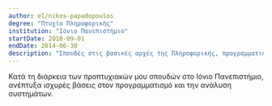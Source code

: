 ```yaml
---
author: el/nikos-papadopoulos
degree: "Πτυχίο Πληροφορικής"
institution: "Ιόνιο Πανεπιστήμιο"
startDate: 2010-09-01
endDate: 2014-06-30
description: "Σπουδές στις βασικές αρχές της Πληροφορικής, προγραμματισμό και συστήματα υπολογιστών."
---
```


Κατά τη διάρκεια των προπτυχιακών μου σπουδών στο Ιόνιο Πανεπιστήμιο, ανέπτυξα ισχυρές βάσεις στον προγραμματισμό και την ανάλυση συστημάτων.
